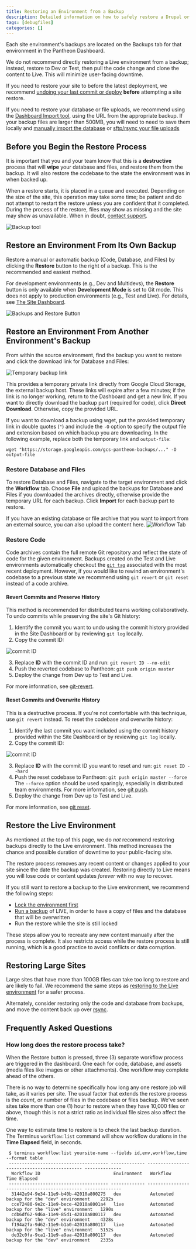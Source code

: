 ```yaml
---
title: Restoring an Environment from a Backup
description: Detailed information on how to safely restore a Drupal or WordPress site backup to any environment.
tags: [debugfiles]
categories: []
---
```


Each site environment's backups are located on the Backups tab for that environment in the Pantheon Dashboard.

<Alert title="Warning" type="danger">

We do not recommend directly restoring a Live environment from a backup; instead, restore to Dev or Test, then  pull the code change and clone the content to Live. This will minimize user-facing downtime.

</Alert>

If you need to restore your site to before the latest deployment, we recommend [undoing your last commit or deploy](/docs/undo-commits) **before** attempting a site restore.

If you need to restore your database or file uploads, we recommend using the [Dashboard Import tool](/docs/restore-environment-backup/#restore-database-and-files), using the URL from the appropriate backup. If your backup files are larger than 500MB, you will need to need to save them locally and [manually import the database](/docs/migrate-manual/#add-your-database) or [sftp/rsync your file uploads](/docs/rsync-and-sftp)

## Before you Begin the Restore Process
It is important that you and your team know that this is a **destructive** process that will **wipe** your database and files, and restore them from the backup. It will also restore the codebase to the state the environment was in when backed up.

When a restore starts, it is placed in a queue and executed. Depending on the size of the site, this operation may take some time; be patient and do not attempt to restart the restore unless you are confident that it completed. During the process of the restore, files may show as missing and the site may show as unavailable. When in doubt, [contact support](/docs/support).

![Backup tool](../docs/assets/images/dashboard/backup-tool.png)

## Restore an Environment From Its Own Backup

Restore a manual or automatic backup (Code, Database, and Files) by clicking the **Restore** button to the right of a backup. This is the recommended and easiest method.

<Alert title="Note" type="info">

For development environments (e.g., Dev and Multidevs), the **Restore** button is only available when **Development Mode** is set to Git mode. This does not apply to production environments (e.g., Test and Live). For details, see [The Site Dashboard](/docs/sites/#code).

</Alert>

![Backups and Restore Button](../docs/assets/images/dashboard/restore-button.png)


## Restore an Environment From Another Environment's Backup
From within the source environment, find the backup you want to restore and click the download link for Database and Files:

![Temporary backup link](../docs/assets/images/dashboard/direct-download-archive.png)

This provides a temporary private link directly from Google Cloud Storage, the external backup host. These links will expire after a few minutes; if the link is no longer working, return to the Dashboard and get a new link. If you want to directly download the backup part (required for code), click **Direct Download**. Otherwise, copy the provided URL.

If you want to download a backup using wget, put the provided temporary link in double quotes (`"`) and include the `-O` option to specify the output file and extension based on which backup you are downloading. In the following example, replace both the temporary link and `output-file`:

```
wget "https://storage.googleapis.com/gcs-pantheon-backups/..." -O output-file
```

### Restore Database and Files
To restore Database and Files, navigate to the target environment and click the **Workflow** tab. Choose **File** and upload the backups for Database and Files if you downloaded the archives directly, otherwise provide the temporary URL for each backup. Click **Import** for each backup part to restore.

If you have an existing database or file archive that you want to import from an external source, you can also upload the content here.
![Workflow Tab](../docs/assets/images/dashboard/workflow-tab.png)

### Restore Code
Code archives contain the full remote Git repository and reflect the state of code for the given environment. Backups created on the Test and Live environments automatically checkout the [`git tag`](https://git-scm.com/book/en/v2/Git-Basics-Tagging) associated with the most recent deployment. However, if you would like to rewind an environment's codebase to a previous state we recommend using `git revert` or `git reset` instead of a code archive.

#### Revert Commits and Preserve History
This method is recommended for distributed teams working collaboratively. To undo commits while preserving the site's Git history:

1. Identify the commit you want to undo using the commit history provided in the Site Dashboard or by reviewing `git log` locally.
2. Copy the commit ID:

 ![commit ID](../docs/assets/images/dashboard/commit-id.png)

3. Replace **ID** with the commit ID and run: `git revert ID --no-edit`
4. Push the reverted codebase to Pantheon: `git push origin master`
5. Deploy the change from Dev up to Test and Live.

For more information, see [git-revert](https://git-scm.com/docs/git-revert).

#### Reset Commits and Overwrite History
This is a destructive process. If you're not comfortable with this technique, use `git revert` instead. To reset the codebase and overwrite history:

1. Identify the last commit you want included using the commit history provided within the Site Dashboard or by reviewing `git log` locally.
2. Copy the commit ID:

 ![commit ID](../docs/assets/images/dashboard/commit-id.png)

3. Replace **ID** with the commit ID you want to reset and run: `git reset ID --hard`
4. Push the reset codebase to Pantheon: `git push origin master --force`
 The `--force` option should be used sparingly, especially in distributed team environments. For more information, see [git push](https://git-scm.com/docs/git-push).
5. Deploy the change from Dev up to Test and Live.

For more information, see [git reset](https://git-scm.com/docs/git-reset).

## Restore the Live Environment
As mentioned at the top of this page, we do _not_ recommend restoring  backups directly to the Live environment. This method increases the chance and possible duration of downtime to your public-facing site.

The restore process removes any recent content or changes applied to your site since the date the backup was created. Restoring directly to Live means you will lose code or content updates _forever_ with no way to recover.

If you still want to restore a backup to the Live environment, we recommend the following steps:

- [Lock the environment first](/docs/security/)
- [Run a backup](/docs/backups/) of LIVE, in order to have a copy of files and the database that will be overwritten
- Run the restore while the site is still locked

These steps allow you to recreate any new content manually after the process is complete. It also restricts access while the restore process is still running, which is a good practice to avoid conflicts or data corruption.

## Restoring Large Sites
Large sites that have more than 100GB files can take too long to restore and are likely to fail. We recommend the same steps as [restoring to the Live environment](#restore-the-live-environment) for a safer process.

Alternately, consider restoring only the code and database from backups, and move the content back up over [rsync](/docs/rsync-and-sftp).

## Frequently Asked Questions

### How long does the restore process take?
When the Restore button is pressed, three (3) separate workflow process are triggered in the dashboard. One each for code, database, and assets (media files like images or other attachments). One workflow may complete ahead of the others.

There is no way to determine specifically how long any one restore job will take, as it varies per site. The usual factor that extends the restore process is the *count*, or number of files in the codebase or files backup. We've seen sites take more than one (1) hour to restore when they have 10,000 files or above, though this is not a strict ratio as individual file sizes also affect the time.

One way to estimate time to restore is to check the last backup duration. The Terminus `workflow:list` command will show workflow durations in the **Time Elapsed** field, in seconds.

```
 $ terminus workflow:list yoursite-name --fields id,env,workflow,time --format table
 -------------------------------------- ------------- --------------------------------------------- --------------
  Workflow ID                            Environment   Workflow                                      Time Elapsed
 -------------------------------------- ------------- --------------------------------------------- --------------
  31442e94-9e34-11e9-b40b-42010a800275   dev           Automated backup for the "dev" environment    2292s
  cce72480-9e2c-11e9-bece-42010a8001a4   live          Automated backup for the "live" environment   1290s
  cdb6df62-9d6a-11e9-85d1-42010a800117   dev           Automated backup for the "dev" environment    4328s
  f194a2fa-9d62-11e9-b1a0-42010a800117   live          Automated backup for the "live" environment   5152s
  de32c0fa-9ca1-11e9-a9aa-42010a800117   dev           Automated backup for the "dev" environment    2335s
```

